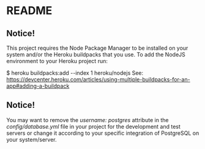 # README

## Notice!
This project requires the Node Package Manager to be installed on your system and/or the Heroku buildpacks that you use. To add the NodeJS environment to your Heroku project run:

$ heroku buildpacks:add --index 1 heroku/nodejs
See: https://devcenter.heroku.com/articles/using-multiple-buildpacks-for-an-app#adding-a-buildpack

## Notice!
You may want to remove the *username: postgres* attribute in the *config/database.yml* file in your project for the development and test servers or change it according to your specific integration of PostgreSQL on your system/server.
